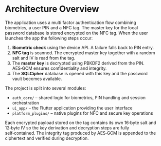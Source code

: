 # Architecture Overview

The application uses a multi factor authentication flow combining biometrics, a user PIN and a NFC tag. The master key for the local password database is stored encrypted on the NFC tag. When the user launches the app the following steps occur:

1. **Biometric check** using the device API. A failure falls back to PIN entry.
2. **NFC tag** is scanned. The encrypted master key together with a random salt and IV is read from the tag.
3. The **master key** is decrypted using PBKDF2 derived from the PIN. AES‑GCM ensures confidentiality and integrity.
4. The **SQLCipher** database is opened with this key and the password vault becomes available.

The project is split into several modules:

- `auth_core/` – shared logic for biometrics, PIN handling and session orchestration
- `ui_app/` – the Flutter application providing the user interface
- `platform_plugins/` – native plugins for NFC and secure key operations

Each encrypted payload stored on the tag contains its own 16‑byte salt and
12‑byte IV so the key derivation and decryption steps are fully
self‑contained. The integrity tag produced by AES‑GCM is appended to the
ciphertext and verified during decryption.
